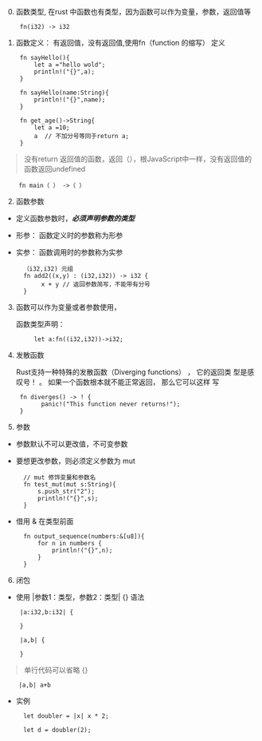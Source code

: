 0. 函数类型, 在rust 中函数也有类型，因为函数可以作为变量，参数，返回值等

        fn(i32) -> i32

1. 函数定义： 有返回值，没有返回值,使用fn（function 的缩写） 定义

        fn sayHello(){
            let a ="hello wold";
            println!("{}",a);
        }

        fn sayHello(name:String){
            println!("{}",name);
        }

        fn get_age()->String{
            let a =10;
            a  // 不加分号等同于return a;
        }

> 没有return 返回值的函数，返回（），根JavaScript中一样，没有返回值的函数返回undefined

        fn main（ ） ->（ ）

2. 函数参数

+ 定义函数参数时，***必须声明参数的类型***

+ 形参： 函数定义时的参数称为形参

+ 实参： 函数调用时的参数称为实参

        （i32,i32) 元组
        fn add2((x,y) : (i32,i32)) -> i32 {
             x + y // 返回参数简写，不能带有分号
        }

3. 函数可以作为变量或者参数使用，

    函数类型声明： 

            let a:fn((i32,i32))->i32;

4. 发散函数

    Rust支持一种特殊的发散函数（Diverging functions） ， 它的返回类
型是感叹号！ 。 如果一个函数根本就不能正常返回， 那么它可以这样
写

        fn diverges() -> ! {
              panic!("This function never returns!");
        }


5. 参数

+ 参数默认不可以更改值，不可变参数

+ 要想更改参数，则必须定义参数为 mut

        // mut 修饰变量和参数名
        fn test_mut(mut s:String){
            s.push_str("2");
            println!("{}",s);
        }

+ 借用 & 在类型前面



        fn output_sequence(numbers:&[u8]){
            for n in numbers {
                println!("{}",n);
            }
        }

6. 闭包

 + 使用 |参数1：类型，参数2：类型| {} 语法

        |a:i32,b:i32| {

        }

        |a,b| {

        }
 
  > 单行代码可以省略 {}

        |a,b| a+b

+ 实例

        let doubler = |x| x * 2;

        let d = doubler(2);
